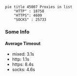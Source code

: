 
```mermaid
pie title 45007 Proxies in list
    "HTTP" : 18758
    "HTTPS": 4609
    "SOCKS" : 25733
```

### Some Info
#### Average Timeout

- mixed: 3.1s
- http: 1.1s
- https: 8.4s
- socks: 4.6s